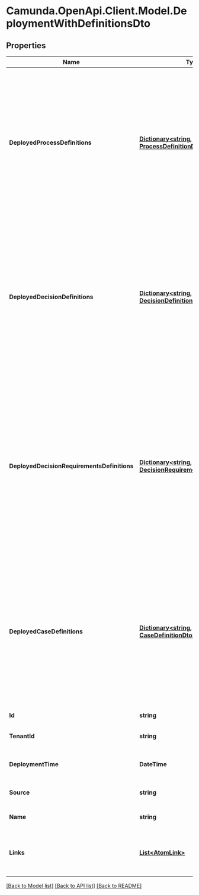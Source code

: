 # Camunda.OpenApi.Client.Model.DeploymentWithDefinitionsDto
## Properties

Name | Type | Description | Notes
------------ | ------------- | ------------- | -------------
**DeployedProcessDefinitions** | [**Dictionary&lt;string, ProcessDefinitionDto&gt;**](ProcessDefinitionDto.md) | A JSON Object containing a property for each of the process definitions, which are successfully deployed with that deployment. The key is the process definition id, the value is a JSON Object corresponding to the process definition. | [optional] 
**DeployedDecisionDefinitions** | [**Dictionary&lt;string, DecisionDefinitionDto&gt;**](DecisionDefinitionDto.md) | A JSON Object containing a property for each of the decision definitions, which are successfully deployed with that deployment. The key is the decision definition id, the value is a JSON Object corresponding to the decision definition. | [optional] 
**DeployedDecisionRequirementsDefinitions** | [**Dictionary&lt;string, DecisionRequirementsDefinitionDto&gt;**](DecisionRequirementsDefinitionDto.md) | A JSON Object containing a property for each of the decision requirements definitions, which are successfully deployed with that deployment. The key is the decision requirements definition id, the value is a JSON Object corresponding to the decision requirements definition. | [optional] 
**DeployedCaseDefinitions** | [**Dictionary&lt;string, CaseDefinitionDto&gt;**](CaseDefinitionDto.md) | A JSON Object containing a property for each of the case definitions, which are successfully deployed with that deployment. The key is the case definition id, the value is a JSON Object corresponding to the case definition. | [optional] 
**Id** | **string** | The id of the deployment. | [optional] 
**TenantId** | **string** | The tenant id of the deployment. | [optional] 
**DeploymentTime** | **DateTime** | The time when the deployment was created. | [optional] 
**Source** | **string** | The source of the deployment. | [optional] 
**Name** | **string** | The name of the deployment. | [optional] 
**Links** | [**List&lt;AtomLink&gt;**](AtomLink.md) | The links associated to this resource, with &#x60;method&#x60;, &#x60;href&#x60; and &#x60;rel&#x60;. | [optional] 

[[Back to Model list]](../README.md#documentation-for-models) [[Back to API list]](../README.md#documentation-for-api-endpoints) [[Back to README]](../README.md)

